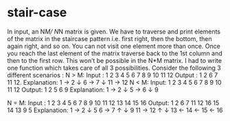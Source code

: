 # stair-case
In input, an N*M/ N*N  matrix is given. We have to traverse and print elements of the matrix in the staircase pattern i.e. first right, then the bottom, then again right, and so on. You can not visit one element more than once. Once you reach the last element of the matrix traverse back to the 1st column and then to the first row. This won’t be possible in the N*M matrix. I had to write one function which takes care of all 3 possibilities. 
Consider the following 3 different scenarios :
N > M:
Input : 1 2 3 4
	5 6 7 8
	9 10 11 12
Output : 1 2 6 7 11 12. 
Explanation: 1 → 2
		             ↓
	               6 → 7
                     ↓
                     11 → 12
N < M:
Input: 1 2 3
	4 5 6
	7 8 9
	10 11 12
Output: 1 2 5 6 9
Explanation: 1 → 2
	               ↓
	               5 → 6 
		                 ↓
		                 9
                     
N = M:
Input : 1  2  3  4
	      5  6  7  8
        9 10 11 12
	      13 14 15 16
Output: 1 2 6 7 11 12 16 15 14 13 9 5 
Explanation: 1 → 2
		             ↓
	          5    6 → 7
            ↑        ↓
            9        11 → 12
            ↑              ↓
            13 ← 14 ← 15 ← 16
